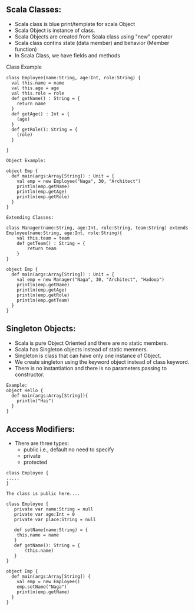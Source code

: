 ## Scala Classes:
* Scala class is blue print/template for scala Object
* Scala Object is instance of class.
* Scala Objects are created from Scala class using "new" operator
* Scala class contins state (data member) and behavior (Member function)
* In Scala Class, we have fields and methods

Class Example
```
class Employee(name:String, age:Int, role:String) {
  val this.name = name
  val this.age = age
  val this.role = role
  def getName() : String = {
    return name
  }
  def getAge() : Int = {
    (age)
  }
  def getRole(): String = {
    (role)
  }
  
}

Object Example:

object Emp {
  def main(args:Array[String]) : Unit = {
    val emp = new Employee("Naga", 30, "Architect")
    println(emp.getName)
    println(emp.getAge)
    println(emp.getRole)
  }
}

Extending Classes:

class Manager(name:String, age:Int, role:String, team:String) extends Employee(name:String, age:Int, role:String){
    val this.team = team
    def getTeam() : String = {
        return team
    }
}

object Emp {
  def main(args:Array[String]) : Unit = {
    val emp = new Manager("Naga", 30, "Architect", "Hadoop")
    println(emp.getName)
    println(emp.getAge)
    println(emp.getRole)
    println(emp.getTeam)
  }
}
```
## Singleton Objects:
* Scala is pure Object Oriented and there are no static members.
* Scala has Singleton objects instead of static memners.
* Singleton is class that can have only one instance of Object.
* We create singleton using the keyword object instead of class keyword.
* There is no instantiation and there is no parameters passing to constructor.
```
Example:
object Hello {
  def main(args:Array[String]){
    println("Hai")
  }
}
```
## Access Modifiers:

* There are three types:
  * public i.e., default no need to specify
  * private
  * protected
```
class Employee {
.....
}

The class is public here....

class Employee {
   private var name:String = null
   private var age:Int = 0
   private var place:String = null
   
   def setName(name:String) = {
    this.name = name
   }
   def getName(): String = {
       (this.name)
   }
}

object Emp {
  def main(args:Array[String]) {
    val emp = new Employee()
    emp.setName("Naga")
    println(emp.getName)
  }
}
```
